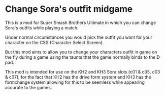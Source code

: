 # Change Sora's outfit midgame
This is a mod for Super Smash Brothers Ultimate in which you can change Sora's outfits while playing a match.


Under normal circumstances you would pick the outfit you want for your character on the CSS (Character Select Screen).

But this mod aims to allow you to change your characters outfit in game on the fly during a game using the taunts that the game normally binds to the D pad.

This mod is intended for use on the KH2 and KH3 Sora slots (c01 & c05, c03 & c07), for the fact that KH2 has the drive form system and KH3 has the formchange system allowing for this to be seemless while appearing accurate to the games.
